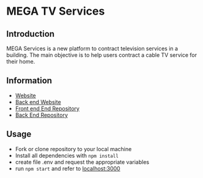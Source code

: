 # MEGA TV Services
## Introduction
MEGA Services is a new platform to contract television services in a building. The main objective is to help users contract a cable TV service for their home.

## Information

- [Website](https://quickcall.netlify.app/)
- [Back end Website](https://megatvback.up.railway.app/api)
- [Front end End Repository](https://github.com/JesusOsorioJ/megatv)
- [Back End Repository](https://github.com/JesusOsorioJ/megatvback)


## Usage
- Fork or clone repository to your local machine
- Install all dependencies with `npm install`
- create file .env and request the appropriate variables
- run `npm start` and refer to [localhost:3000](http://localhost:3000/)

